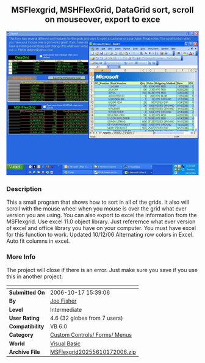 ﻿<div align="center">

## MSFlexgrid, MSHFlexGrid, DataGrid sort, scroll on mouseover, export to exce

<img src="PIC20061016103729444.JPG">
</div>

### Description

This a small program that shows how to sort in all of the grids. It also will scroll with the mouse wheel when you mouse is over the grid what ever version you are using. You can also export to excel the information from the MSFlexgrid. Use excel 11.0 object library. Just referernce what ever version of excel and office library you have on your computer. You must have excel for this function to work. Updated 10/12/06 Alternating row colors in Excel. Auto fit columns in excel.
 
### More Info
 
The project will close if there is an error. Just make sure you save if you use this in another project.


<span>             |<span>
---                |---
**Submitted On**   |2006-10-17 15:39:06
**By**             |[Joe Fisher](https://github.com/Planet-Source-Code/PSCIndex/blob/master/ByAuthor/joe-fisher.md)
**Level**          |Intermediate
**User Rating**    |4.6 (32 globes from 7 users)
**Compatibility**  |VB 6\.0
**Category**       |[Custom Controls/ Forms/  Menus](https://github.com/Planet-Source-Code/PSCIndex/blob/master/ByCategory/custom-controls-forms-menus__1-4.md)
**World**          |[Visual Basic](https://github.com/Planet-Source-Code/PSCIndex/blob/master/ByWorld/visual-basic.md)
**Archive File**   |[MSFlexgrid20255610172006\.zip](https://github.com/Planet-Source-Code/joe-fisher-msflexgrid-mshflexgrid-datagrid-sort-scroll-on-mouseover-export-to-exce__1-66743/archive/master.zip)








